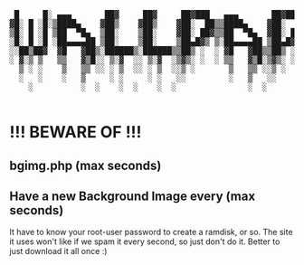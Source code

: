 <pre>
 █     █░ ▄▄▄       ██▓     ██▓     ██▓███   ▄▄▄       ██▓███  ▓█████  ██▀███  
▓█░ █ ░█░▒████▄    ▓██▒    ▓██▒    ▓██░  ██▒▒████▄    ▓██░  ██▒▓█   ▀ ▓██ ▒ ██▒
▒█░ █ ░█ ▒██  ▀█▄  ▒██░    ▒██░    ▓██░ ██▓▒▒██  ▀█▄  ▓██░ ██▓▒▒███   ▓██ ░▄█ ▒
░█░ █ ░█ ░██▄▄▄▄██ ▒██░    ▒██░    ▒██▄█▓▒ ▒░██▄▄▄▄██ ▒██▄█▓▒ ▒▒▓█  ▄ ▒██▀▀█▄  
░░██▒██▓  ▓█   ▓██▒░██████▒░██████▒▒██▒ ░  ░ ▓█   ▓██▒▒██▒ ░  ░░▒████▒░██▓ ▒██▒
░ ▓░▒ ▒   ▒▒   ▓▒█░░ ▒░▓  ░░ ▒░▓  ░▒▓▒░ ░  ░ ▒▒   ▓▒█░▒▓▒░ ░  ░░░ ▒░ ░░ ▒▓ ░▒▓░
  ▒ ░ ░    ▒   ▒▒ ░░ ░ ▒  ░░ ░ ▒  ░░▒ ░       ▒   ▒▒ ░░▒ ░      ░ ░  ░  ░▒ ░ ▒░
  ░   ░    ░   ▒     ░ ░     ░ ░   ░░         ░   ▒   ░░          ░     ░░   ░ 
    ░          ░  ░    ░  ░    ░  ░               ░  ░            ░  ░   ░     
                                                                               
</pre>

# !!! BEWARE OF !!! 

## bgimg.php (max seconds)

Have a new Background Image every (max seconds)
----

It have to know your root-user password to create a ramdisk, or so.
The site it uses won't like if we spam it every second, so just don't do it.
Better to just download it all once :)
